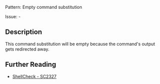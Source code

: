 Pattern: Empty command substitution

Issue: -

## Description

This command substitution will be empty because the command's output gets redirected away.

## Further Reading

* [ShellCheck - SC2327](https://github.com/koalaman/shellcheck/wiki/SC2327)
